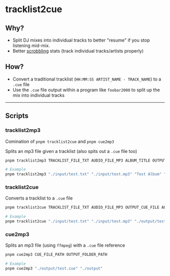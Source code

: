 # tracklist2cue

## Why?

- Split DJ mixes into individual tracks to better "resume" if you stop listening mid-mix.
- Better [scrobbling](https://en.wikipedia.org/wiki/Last.fm#:~:text=The%20term%20scrobbling%20is%20defined,%2C%20music%2C%20and%20other%20data.) stats (track individual tracks/artists properly)

## How?

- Convert a traditional tracklist (`HH:MM:SS ARTIST_NAME - TRACK_NAME`) to a `.cue` file
- Use the `.cue` file output within a program like `foobar2000` to split up the mix into individual tracks

---

## Scripts

### tracklist2mp3

Comination of `pnpm tracklist2cue` and `pnpm cue2mp3`

Splits an mp3 file given a tracklist (also spits out a `.cue` file too)

```bash
pnpm tracklist2mp3 TRACKLIST_FILE_TXT AUDIO_FILE_MP3 ALBUM_TITLE OUTPUT_FOLDER_PATH

# Example
pnpm tracklist2mp3 "./input/test.txt" "./input/test.mp3" "Test Album" "./output"
```

### tracklist2cue

Converts a tracklist to a `.cue` file

```bash
pnpm tracklist2cue TRACKLIST_FILE_TXT AUDIO_FILE_MP3 OUTPUT_CUE_FILE ALBUM_TITLE

# Example
pnpm tracklist2cue "./input/test.txt" "./input/test.mp3" "./output/test.cue" "Test Album"
```

### cue2mp3

Splits an mp3 file (using `ffmpeg`) with a `.cue` file reference

```bash
pnpm cue2mp3 CUE_FILE_PATH OUTPUT_FOLDER_PATH

# Example
pnpm cue2mp3 "./output/test.cue" "./output"
```